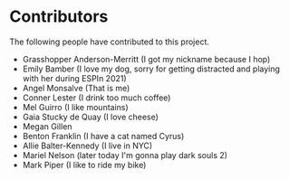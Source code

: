 # Contributors

The following people have contributed to this project.

* Grasshopper Anderson-Merritt (I got my nickname because I hop)
* Emily Bamber (I love my dog, sorry for getting distracted and playing with her during ESPIn 2021)
* Angel Monsalve (That is me)
* Conner Lester (I drink too much coffee)
* Mel Guirro (I like mountains)
* Gaia Stucky de Quay (I love cheese)
* Megan Gillen
* Benton Franklin (I have a cat named Cyrus)
* Allie Balter-Kennedy (I live in NYC)
* Mariel Nelson (later today I'm gonna play dark souls 2)
* Mark Piper (I like to ride my bike)
